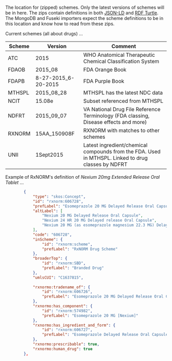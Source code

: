 The location for (zipped) schemes. Only the latest versions of schemes will be in here. The zips contain definitions in both [JSON-LD](http://www.w3.org/TR/json-ld/) and [RDF Turtle](http://www.w3.org/TR/turtle/). The MongoDB and Fuseki importers expect the scheme definitions to be in this location and know how to read from these zips.

Current schemes (all about drugs) ...

Scheme | Version | Comment
--- | --- | --- 
ATC | 2015 | WHO Anatomical Therapeutic Chemical Classification System
FDAOB | 2015_08 | FDA Orange Book
FDAPB | 8-27-2015_6-20-2015 | FDA Purple Book
MTHSPL | 2015_08_28 | MTHSPL has the latest NDC data
NCIT | 15.08e | Subset referenced from MTHSPL
NDFRT | 2015_09_07 | VA National Drug File Reference Terminology (FDA classing, Disease effects and more)
RXNORM | 15AA_150908F | RXNORM with matches to other schemes
UNII | 1Sept2015 | Latest ingredient/chemical compounds from the FDA. Used in MTHSPL. Linked to drug classes by NDFRT

Example of RxNORM's definition of _Nexium 20mg Extended Release Oral Tablet_ ...

```json
        {
            "type": "skos:Concept",
            "id": "rxnorm:606728",
            "prefLabel": "Esomeprazole 20 MG Delayed Release Oral Capsule [Nexium]",
            "altLabel": [
                "Nexium 20 MG Delayed Release Oral Capsule",
                "Nexium 24 HR 20 MG Delayed release Oral Capsule",
                "Nexium 20 MG (as esomeprazole magnesium 22.3 MG) Delayed Release Oral Capsule"
            ],
            "code": "606728",
            "inScheme": {
                "id": "rxnorm:scheme",
                "prefLabel": "RxNORM Drug Scheme"
            },
            "broaderTop": {
                "id": "rxnorm:SBD",
                "prefLabel": "Branded Drug"
            },
            "umlsCUI": "C1637815",
                        
            "rxnormo:tradename_of": {
                "id": "rxnorm:606726",
                "prefLabel": "Esomeprazole 20 MG Delayed Release Oral Capsule"
            },
            "rxnormo:has_component": {
                "id": "rxnorm:574982",
                "prefLabel": "Esomeprazole 20 MG [Nexium]"
            },
            "rxnormo:has_ingredient_and_form": {
                "id": "rxnorm:606727",
                "prefLabel": "Esomeprazole Delayed Release Oral Capsule [Nexium]"
            },
            "rxnormo:prescribable": true,
            "rxnormo:human_drug": true
        },
```

